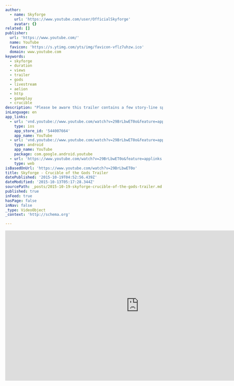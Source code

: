 ```yaml
---
author:
  - name: Skyforge
    url: 'https://www.youtube.com/user/OfficialSkyforge'
    avatar: {}
related: []
publisher:
  url: 'https://www.youtube.com/'
  name: YouTube
  favicon: 'https://s.ytimg.com/yts/img/favicon-vflz7uhzw.ico'
  domain: www.youtube.com
keywords:
  - skyforge
  - duration
  - views
  - trailer
  - gods
  - livestream
  - aelion
  - http
  - gameplay
  - crucible
description: "Please be aware this trailer contains a few story-line spoilers! Skyforge's first major update, Crucible of the Gods has just gone live! Join thousands of fellow immortals as you unlock your new divine form and band together to fight off invading armies sent by powerful alien gods! Play Now!"
inLanguage: en
app_links:
  - url: 'vnd.youtube://www.youtube.com/watch?v=29BrLbwET0o&feature=applinks'
    type: ios
    app_store_id: '544007664'
    app_name: YouTube
  - url: 'vnd.youtube://www.youtube.com/watch?v=29BrLbwET0o&feature=applinks'
    type: android
    app_name: YouTube
    package: com.google.android.youtube
  - url: 'https://www.youtube.com/watch?v=29BrLbwET0o&feature=applinks'
    type: web
isBasedOnUrl: 'https://www.youtube.com/watch?v=29BrLbwET0o'
title: Skyforge - Crucible of the Gods Trailer
datePublished: '2015-10-19T04:52:56.439Z'
dateModified: '2015-10-13T05:17:28.344Z'
sourcePath: _posts/2015-10-19-skyforge-crucible-of-the-gods-trailer.md
published: true
inFeed: true
hasPage: false
inNav: false
_type: VideoObject
_context: 'http://schema.org'

---
```

<iframe src="https://cdn.embedly.com/widgets/media.html?src=https%3A%2F%2Fwww.youtube.com%2Fembed%2F29BrLbwET0o%3Ffeature%3Doembed&amp;url=https%3A%2F%2Fwww.youtube.com%2Fwatch%3Fv%3D29BrLbwET0o&amp;image=https%3A%2F%2Fi.ytimg.com%2Fvi%2F29BrLbwET0o%2Fhqdefault.jpg&amp;key=b7d04c9b404c499eba89ee7072e1c4f7&amp;type=text%2Fhtml&amp;schema=youtube" width="854" height="480" scrolling="no" frameborder="0" allowfullscreen="allowfullscreen" style=""></iframe>